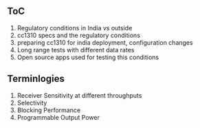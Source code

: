 ## ToC
1. Regulatory conditions in India vs outside
2. cc1310 specs and the regulatory conditions
3. preparing cc1310 for india deployment, configuration changes
4. Long range tests with different data rates
5. Open source apps used for testing this conditions

## Terminlogies
1. Receiver Sensitivity at different throughputs
2. Selectivity
3. Blocking Performance
4. Programmable Output Power
